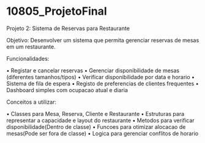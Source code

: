 # 10805_ProjetoFinal
 
Projeto 2: Sistema de Reservas para Restaurante

 Objetivo:
 Desenvolver um sistema que permita gerenciar reservas de mesas em um restaurante.

Funcionalidades:

 • Registar e cancelar reservas
 • Gerenciar disponibilidade de mesas (diferentes tamanhos/tipos)
 • Verificar disponibilidade por data e horario
 • Sistema de fila de espera
 • Registo de preferencias de clientes frequentes
 • Dashboard simples com ocupacao atual e diaria

 Conceitos a utilizar:

 • Classes para Mesa, Reserva, Cliente e Restaurante
 • Estruturas para representar a capacidade e layout do restaurante
 • Metodos para verificar disponibilidade(Dentro de classe)
 • Funcoes para otimizar alocacao de mesas(Pode ser fora de classe)
 • Logica para gerenciar conflitos de horario
